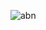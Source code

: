 ![abn](https://github.com/AbdullahAlNoman20/ABN-s-Forum/assets/130217084/9f3877f0-bf0e-4f52-a859-87c458a6e663)
